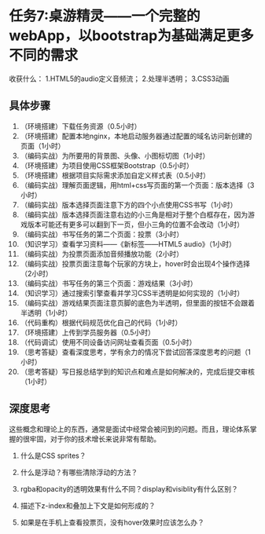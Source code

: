 # 任务7:桌游精灵——一个完整的webApp，以bootstrap为基础满足更多不同的需求

收获什么： 1.HTML5的audio定义音频流； 2.处理半透明； 3.CSS3动画

## 具体步骤

1. （环境搭建）下载任务资源（0.5小时）
2. （环境搭建）配置本地nginx，本地启动服务器通过配置的域名访问新创建的页面（1小时）
3. （编码实战）为所要用的背景图、头像、小图标切图（1小时）
4. （环境搭建）为项目使用CSS框架Bootstrap（0.5小时）
5. （环境搭建）根据项目实际需求添加自定义样式表（0.5小时）
6. （编码实战）理解页面逻辑，用html+css写页面的第一个页面：版本选择（3小时）
7. （编码实战）版本选择页面注意下方的四个小点使用CSS书写（1小时）
8. （编码实战）版本选择页面注意右边的小三角是相对于整个白框存在，因为游戏版本可能还有更多可以翻到下一页，但小三角的位置不会改动（1小时）
9. （编码实战）书写任务的第二个页面：投票（3小时）
10. （知识学习）查看学习资料——《新标签——HTML5 audio》（1小时）
11. （编码实战）为投票页面添加音频播放功能（2小时）
12. （编码实战）投票页面注意每个玩家的方块上，hover时会出现4个操作选择（2小时）
13. （编码实战）书写任务的第三个页面：游戏结果（3小时）
14. （知识学习）通过搜索引擎查看并学习CSS半透明是如何实现的（1小时）
15. （编码实战）游戏结果页面注意页脚的底色为半透明，但里面的按钮不会跟着半透明（1小时）
16. （代码重构）根据代码规范优化自己的代码（1小时）
17. （环境搭建）上传到学员服务器（0.5小时）
18. （代码调试）使用不同设备访问网址查看页面（0.5小时）
19. （思考答疑）查看深度思考，学有余力的情况下尝试回答深度思考的问题（1小时）
20. （思考答疑）写日报总结学到的知识点和难点是如何解决的，完成后提交审核（1小时）

## 深度思考

这些概念和理论上的东西，通常是面试中经常会被问到的问题。而且，理论体系掌握的很牢固，对于你的技术增长来说非常有帮助。

1. 什么是CSS sprites？
 
2. 什么是浮动？有哪些清除浮动的方法？
 
3. rgba和opacity的透明效果有什么不同？display和visiblity有什么区别？
 
4. 描述下z-index和叠加上下文是如何形成的？
 
5. 如果是在手机上查看投票页，没有hover效果时应该怎么办？